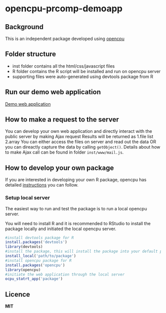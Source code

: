 # opencpu-prcomp-demoapp

## Background
This is an independent package developed using <a href="https://www.opencpu.org/">opencpu</a>

## Folder structure
<ul>
<li><bold>inst</bold> folder contains all the html/css/javascript files</li>
<li><bold>R</bold> folder contains the R script will be installed and run on opencpu server</li>
<li>supporting files were auto-generated using devtools package from R</li>
</ul>

## Run our demo web application
<a href="">Demo web application</a>

## How to make a request to the server
You can develop your own web application and directly interact with the public server by making Ajax request
Results will be returned as
1.file list
2.array
You can either access the files on server and read out the data OR you can direactly capture the data by calling `getObject()`.
Details about how to make Ajax call can be found in folder `inst/www/mail.js`.

## How to develop your own package
If you are interested in developing your own R package, opencpu has detailed <a href="https://www.opencpu.org/api.html">instructions</a> you can follow.
### Setup local server
<p>The easiest way to run and test the package is to run a local opencpu server.</p>
<p>You will need to install R and it is recommended to RStudio to install the package locally and initiated the local opencpu server.</p>

```R
#install devtools package for R
install.packages('devtools')
library(devtools)
#install the package, this will install the package into your default package folder for R
install_local('path/to/package')
#install opencpu package for R
install.packages('opencpu')
library(opencpu)
#initiate the web application through the local server
ocpu_statrt_app('package')
```
## Licence
<b>MIT</b>




